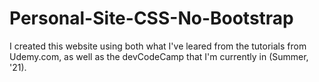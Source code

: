 # Personal-Site-CSS-No-Bootstrap

I created this website using both what I've leared from the tutorials from Udemy.com, 
as well as the devCodeCamp that I'm currently in (Summer, '21).
